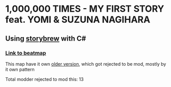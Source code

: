 # 1,000,000 TIMES - MY FIRST STORY feat. YOMI & SUZUNA NAGIHARA
## Using [storybrew](https://github.com/Damnae/storybrew) with C#
### [Link to beatmap](https://osu.ppy.sh/beatmapsets/1820097#osu/3785516)

This map have it own [older version](https://www.youtube.com/watch?v=Cs_SvWb3r8Y), which got rejected to be mod, mostly by it own pattern

Total modder rejected to mod this: 13

